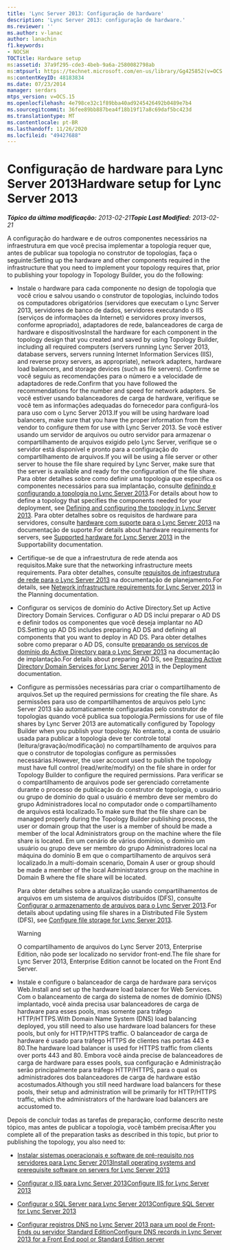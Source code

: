 ```yaml
---
title: 'Lync Server 2013: Configuração de hardware'
description: 'Lync Server 2013: configuração de hardware.'
ms.reviewer: ''
ms.author: v-lanac
author: lanachin
f1.keywords:
- NOCSH
TOCTitle: Hardware setup
ms:assetid: 37a9f295-cde3-4beb-9a6a-2580082798ab
ms:mtpsurl: https://technet.microsoft.com/en-us/library/Gg425852(v=OCS.15)
ms:contentKeyID: 48183834
ms.date: 07/23/2014
manager: serdars
mtps_version: v=OCS.15
ms.openlocfilehash: 4e798ce32c1f89bba40ad9245426492b0489e7b4
ms.sourcegitcommit: 36fee89bb887bea4f18b19f17a8c69daf5bc423d
ms.translationtype: MT
ms.contentlocale: pt-BR
ms.lasthandoff: 11/26/2020
ms.locfileid: "49427688"
---
```

# <a name="hardware-setup-for-lync-server-2013"></a><span data-ttu-id="c77d3-103">Configuração de hardware para Lync Server 2013</span><span class="sxs-lookup"><span data-stu-id="c77d3-103">Hardware setup for Lync Server 2013</span></span>

<div data-xmlns="http://www.w3.org/1999/xhtml">

<div class="topic" data-xmlns="http://www.w3.org/1999/xhtml" data-msxsl="urn:schemas-microsoft-com:xslt" data-cs="https://msdn.microsoft.com/">

<div data-asp="https://msdn2.microsoft.com/asp">



</div>

<div id="mainSection">

<div id="mainBody"><span data-ttu-id="c77d3-104">

<span> </span></span><span class="sxs-lookup"><span data-stu-id="c77d3-104">

<span> </span></span></span>

<span data-ttu-id="c77d3-105">_**Tópico da última modificação:** 2013-02-21_</span><span class="sxs-lookup"><span data-stu-id="c77d3-105">_**Topic Last Modified:** 2013-02-21_</span></span>

<span data-ttu-id="c77d3-106">A configuração do hardware e de outros componentes necessários na infraestrutura em que você precisa implementar a topologia requer que, antes de publicar sua topologia no construtor de topologias, faça o seguinte:</span><span class="sxs-lookup"><span data-stu-id="c77d3-106">Setting up the hardware and other components required in the infrastructure that you need to implement your topology requires that, prior to publishing your topology in Topology Builder, you do the following:</span></span>

  - <span data-ttu-id="c77d3-107">Instale o hardware para cada componente no design de topologia que você criou e salvou usando o construtor de topologias, incluindo todos os computadores obrigatórios (servidores que executam o Lync Server 2013, servidores de banco de dados, servidores executando o IIS (serviços de informações da Internet) e servidores proxy inversos, conforme apropriado), adaptadores de rede, balanceadores de carga de hardware e dispositivos</span><span class="sxs-lookup"><span data-stu-id="c77d3-107">Install the hardware for each component in the topology design that you created and saved by using Topology Builder, including all required computers (servers running Lync Server 2013, database servers, servers running Internet Information Services (IIS), and reverse proxy servers, as appropriate), network adapters, hardware load balancers, and storage devices (such as file servers).</span></span> <span data-ttu-id="c77d3-108">Confirme se você seguiu as recomendações para o número e a velocidade de adaptadores de rede.</span><span class="sxs-lookup"><span data-stu-id="c77d3-108">Confirm that you have followed the recommendations for the number and speed for network adapters.</span></span> <span data-ttu-id="c77d3-109">Se você estiver usando balanceadores de carga de hardware, verifique se você tem as informações adequadas do fornecedor para configurá-los para uso com o Lync Server 2013.</span><span class="sxs-lookup"><span data-stu-id="c77d3-109">If you will be using hardware load balancers, make sure that you have the proper information from the vendor to configure them for use with Lync Server 2013.</span></span> <span data-ttu-id="c77d3-110">Se você estiver usando um servidor de arquivos ou outro servidor para armazenar o compartilhamento de arquivos exigido pelo Lync Server, verifique se o servidor está disponível e pronto para a configuração do compartilhamento de arquivos.</span><span class="sxs-lookup"><span data-stu-id="c77d3-110">If you will be using a file server or other server to house the file share required by Lync Server, make sure that the server is available and ready for the configuration of the file share.</span></span> <span data-ttu-id="c77d3-111">Para obter detalhes sobre como definir uma topologia que especifica os componentes necessários para sua implantação, consulte [definindo e configurando a topologia no Lync Server 2013](lync-server-2013-defining-and-configuring-the-topology.md).</span><span class="sxs-lookup"><span data-stu-id="c77d3-111">For details about how to define a topology that specifies the components needed for your deployment, see [Defining and configuring the topology in Lync Server 2013](lync-server-2013-defining-and-configuring-the-topology.md).</span></span> <span data-ttu-id="c77d3-112">Para obter detalhes sobre os requisitos de hardware para servidores, consulte [hardware com suporte para o Lync Server 2013](lync-server-2013-supported-hardware.md) na documentação de suporte.</span><span class="sxs-lookup"><span data-stu-id="c77d3-112">For details about hardware requirements for servers, see [Supported hardware for Lync Server 2013](lync-server-2013-supported-hardware.md) in the Supportability documentation.</span></span>

  - <span data-ttu-id="c77d3-113">Certifique-se de que a infraestrutura de rede atenda aos requisitos.</span><span class="sxs-lookup"><span data-stu-id="c77d3-113">Make sure that the networking infrastructure meets requirements.</span></span> <span data-ttu-id="c77d3-114">Para obter detalhes, consulte [requisitos de infraestrutura de rede para o Lync Server 2013](lync-server-2013-network-infrastructure-requirements.md) na documentação de planejamento.</span><span class="sxs-lookup"><span data-stu-id="c77d3-114">For details, see [Network infrastructure requirements for Lync Server 2013](lync-server-2013-network-infrastructure-requirements.md) in the Planning documentation.</span></span>

  - <span data-ttu-id="c77d3-115">Configurar os serviços de domínio do Active Directory.</span><span class="sxs-lookup"><span data-stu-id="c77d3-115">Set up Active Directory Domain Services.</span></span> <span data-ttu-id="c77d3-116">Configurar o AD DS inclui preparar o AD DS e definir todos os componentes que você deseja implantar no AD DS.</span><span class="sxs-lookup"><span data-stu-id="c77d3-116">Setting up AD DS includes preparing AD DS and defining all components that you want to deploy in AD DS.</span></span> <span data-ttu-id="c77d3-117">Para obter detalhes sobre como preparar o AD DS, consulte [preparando os serviços de domínio do Active Directory para o Lync Server 2013](lync-server-2013-preparing-active-directory-domain-services.md) na documentação de implantação.</span><span class="sxs-lookup"><span data-stu-id="c77d3-117">For details about preparing AD DS, see [Preparing Active Directory Domain Services for Lync Server 2013](lync-server-2013-preparing-active-directory-domain-services.md) in the Deployment documentation.</span></span>

  - <span data-ttu-id="c77d3-118">Configure as permissões necessárias para criar o compartilhamento de arquivos.</span><span class="sxs-lookup"><span data-stu-id="c77d3-118">Set up the required permissions for creating the file share.</span></span> <span data-ttu-id="c77d3-119">As permissões para uso de compartilhamentos de arquivos pelo Lync Server 2013 são automaticamente configuradas pelo construtor de topologias quando você publica sua topologia.</span><span class="sxs-lookup"><span data-stu-id="c77d3-119">Permissions for use of file shares by Lync Server 2013 are automatically configured by Topology Builder when you publish your topology.</span></span> <span data-ttu-id="c77d3-120">No entanto, a conta de usuário usada para publicar a topologia deve ter controle total (leitura/gravação/modificação) no compartilhamento de arquivos para que o construtor de topologias configure as permissões necessárias.</span><span class="sxs-lookup"><span data-stu-id="c77d3-120">However, the user account used to publish the topology must have full control (read/write/modify) on the file share in order for Topology Builder to configure the required permissions.</span></span> <span data-ttu-id="c77d3-121">Para verificar se o compartilhamento de arquivos pode ser gerenciado corretamente durante o processo de publicação do construtor de topologia, o usuário ou grupo de domínio do qual o usuário é membro deve ser membro do grupo Administradores local no computador onde o compartilhamento de arquivos está localizado.</span><span class="sxs-lookup"><span data-stu-id="c77d3-121">To make sure that the file share can be managed properly during the Topology Builder publishing process, the user or domain group that the user is a member of should be made a member of the local Administrators group on the machine where the file share is located.</span></span> <span data-ttu-id="c77d3-122">Em um cenário de vários domínios, o domínio um usuário ou grupo deve ser membro do grupo Administradores local na máquina do domínio B em que o compartilhamento de arquivos será localizado.</span><span class="sxs-lookup"><span data-stu-id="c77d3-122">In a multi-domain scenario, Domain A user or group should be made a member of the local Administrators group on the machine in Domain B where the file share will be located.</span></span>
    
    <span data-ttu-id="c77d3-123">Para obter detalhes sobre a atualização usando compartilhamentos de arquivos em um sistema de arquivos distribuídos (DFS), consulte [Configurar o armazenamento de arquivos para o Lync Server 2013](lync-server-2013-configure-dfs-file-storage.md).</span><span class="sxs-lookup"><span data-stu-id="c77d3-123">For details about updating using file shares in a Distributed File System (DFS), see [Configure file storage for Lync Server 2013](lync-server-2013-configure-dfs-file-storage.md).</span></span>
    
    <div>
    

    > [!WARNING]  
    > <span data-ttu-id="c77d3-124">O compartilhamento de arquivos do Lync Server 2013, Enterprise Edition, não pode ser localizado no servidor front-end.</span><span class="sxs-lookup"><span data-stu-id="c77d3-124">The file share for Lync Server 2013, Enterprise Edition cannot be located on the Front End Server.</span></span>

    
    </div>

  - <span data-ttu-id="c77d3-125">Instale e configure o balanceador de carga de hardware para serviços Web.</span><span class="sxs-lookup"><span data-stu-id="c77d3-125">Install and set up the hardware load balancer for Web Services.</span></span> <span data-ttu-id="c77d3-126">Com o balanceamento de carga do sistema de nomes de domínio (DNS) implantado, você ainda precisa usar balanceadores de carga de hardware para esses pools, mas somente para tráfego HTTP/HTTPS.</span><span class="sxs-lookup"><span data-stu-id="c77d3-126">With Domain Name System (DNS) load balancing deployed, you still need to also use hardware load balancers for these pools, but only for HTTP/HTTPS traffic.</span></span> <span data-ttu-id="c77d3-127">O balanceador de carga de hardware é usado para tráfego HTTPS de clientes nas portas 443 e 80.</span><span class="sxs-lookup"><span data-stu-id="c77d3-127">The hardware load balancer is used for HTTPS traffic from clients over ports 443 and 80.</span></span> <span data-ttu-id="c77d3-128">Embora você ainda precise de balanceadores de carga de hardware para esses pools, sua configuração e Administração serão principalmente para tráfego HTTP/HTTPS, para o qual os administradores dos balanceadores de carga de hardware estão acostumados.</span><span class="sxs-lookup"><span data-stu-id="c77d3-128">Although you still need hardware load balancers for these pools, their setup and administration will be primarily for HTTP/HTTPS traffic, which the administrators of the hardware load balancers are accustomed to.</span></span>

<span data-ttu-id="c77d3-129">Depois de concluir todas as tarefas de preparação, conforme descrito neste tópico, mas antes de publicar a topologia, você também precisa:</span><span class="sxs-lookup"><span data-stu-id="c77d3-129">After you complete all of the preparation tasks as described in this topic, but prior to publishing the topology, you also need to:</span></span>

  - [<span data-ttu-id="c77d3-130">Instalar sistemas operacionais e software de pré-requisito nos servidores para Lync Server 2013</span><span class="sxs-lookup"><span data-stu-id="c77d3-130">Install operating systems and prerequisite software on servers for Lync Server 2013</span></span>](lync-server-2013-install-operating-systems-and-prerequisite-software-on-servers.md)

  - [<span data-ttu-id="c77d3-131">Configurar o IIS para Lync Server 2013</span><span class="sxs-lookup"><span data-stu-id="c77d3-131">Configure IIS for Lync Server 2013</span></span>](lync-server-2013-configure-iis.md)

  - [<span data-ttu-id="c77d3-132">Configurar o SQL Server para Lync Server 2013</span><span class="sxs-lookup"><span data-stu-id="c77d3-132">Configure SQL Server for Lync Server 2013</span></span>](lync-server-2013-configure-sql-server-for-lync-server.md)

  - [<span data-ttu-id="c77d3-133">Configurar registros DNS no Lync Server 2013 para um pool de Front-Ends ou servidor Standard Edition</span><span class="sxs-lookup"><span data-stu-id="c77d3-133">Configure DNS records in Lync Server 2013 for a Front End pool or Standard Edition server</span></span>](lync-server-2013-configure-dns-records-for-a-front-end-pool-or-standard-edition-server.md)

<span data-ttu-id="c77d3-134"></div>

<span> </span>

</div>

</div>

</span><span class="sxs-lookup"><span data-stu-id="c77d3-134"></div>

<span> </span>

</div>

</div>

</span></span></div>


